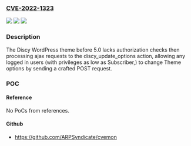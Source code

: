 ### [CVE-2022-1323](https://cve.mitre.org/cgi-bin/cvename.cgi?name=CVE-2022-1323)
![](https://img.shields.io/static/v1?label=Product&message=Discy&color=blue)
![](https://img.shields.io/static/v1?label=Version&message=n%2Fa&color=blue)
![](https://img.shields.io/static/v1?label=Vulnerability&message=CWE-284%20Improper%20Access%20Control&color=brighgreen)

### Description

The Discy WordPress theme before 5.0 lacks authorization checks then processing ajax requests to the discy_update_options action, allowing any logged in users (with privileges as low as Subscriber,) to change Theme options by sending a crafted POST request.

### POC

#### Reference
No PoCs from references.

#### Github
- https://github.com/ARPSyndicate/cvemon

